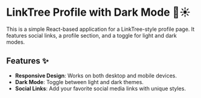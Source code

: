 # LinkTree Profile with Dark Mode 🌙☀️

This is a simple React-based application for a LinkTree-style profile page. It features social links, a profile section, and a toggle for light and dark modes.

## Features ✨

- **Responsive Design**: Works on both desktop and mobile devices.
- **Dark Mode**: Toggle between light and dark themes.
- **Social Links**: Add your favorite social media links with unique styles.
